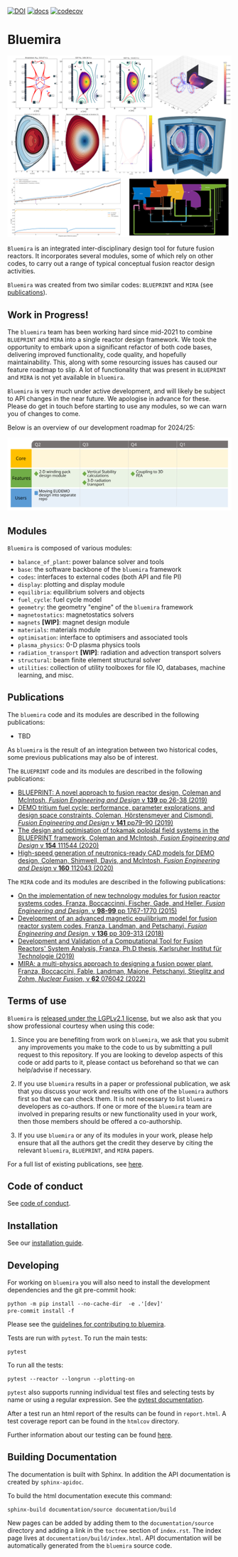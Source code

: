 [![DOI](https://zenodo.org/badge/355588311.svg)](https://zenodo.org/badge/latestdoi/355588311) [![docs](https://readthedocs.org/projects/bluemira/badge/?version=latest)](https://bluemira.readthedocs.io/en/latest) [![codecov](https://codecov.io/gh/Fusion-Power-Plant-Framework/bluemira/branch/develop/graph/badge.svg?token=BYTJ4CZ8BI)](https://codecov.io/gh/Fusion-Power-Plant-Framework/bluemira)


# Bluemira

![image](documentation/source/bluemira_intro_mosaic.png)


``Bluemira`` is an integrated inter-disciplinary design tool for future fusion reactors. It
incorporates several modules, some of which rely on other codes, to carry out a range of
typical conceptual fusion reactor design activities.

``Bluemira`` was created from two similar codes: ``BLUEPRINT`` and ``MIRA`` (see
[publications](#publications)).

## Work in Progress!

The `bluemira` team has been working hard since mid-2021 to combine ``BLUEPRINT`` and ``MIRA`` into a single reactor design framework. We took the opportunity to embark upon
a significant refactor of both code bases, delivering improved functionality, code
quality, and hopefully maintainability. This, along with some resourcing issues has
caused our feature roadmap to slip. A lot of functionality that was present in  ``BLUEPRINT`` and ``MIRA`` is not yet available in `bluemira`.

`Bluemira` is very much under active development, and will likely be subject to API
changes in the near future. We apologise in advance for these. Please do get in touch
before starting to use any modules, so we can warn you of changes to come.

Below is an overview of our development roadmap for 2024/25:
<p align="center">
  <a href="https://bluemira.readthedocs.io/en/latest/introduction.html#roadmap" target="_blank">
    <picture>
      <source media="(prefers-color-scheme: dark)" srcset="./documentation/source/bluemira-roadmap-dark.svg">
      <source media="(prefers-color-scheme: light)" srcset="./documentation/source/bluemira-roadmap.svg">
      <img alt="Bluemira Roadmap" src="./documentation/source/bluemira-roadmap.svg">
    </picture>
  </a>
</p>


## Modules

``Bluemira`` is composed of various modules:

* `balance_of_plant`: power balance solver and tools
* `base`: the software backbone of the ``bluemira`` framework
* `codes`: interfaces to external codes (both API and file PI)
* `display`: plotting and display module
* `equilibria`: equilibrium solvers and objects
* `fuel_cycle`: fuel cycle model
* `geometry`: the geometry "engine" of the ``bluemira`` framework
* `magnetostatics`: magnetostatics solvers
* `magnets` **[WIP]**: magnet design module
* `materials`: materials module
* `optimisation`: interface to optimisers and associated tools
* `plasma_physics`: 0-D plasma physics tools
* `radiation_transport` **[WIP]**: radiation and advection transport solvers
* `structural`: beam finite element structural solver
* `utilities`: collection of utility toolboxes for file IO, databases,
  machine learning, and misc.

## Publications

The ``bluemira`` code and its modules are described in the following publications:

* TBD

As ``bluemira`` is the result of an integration between two historical codes,
some previous publications may also be of interest.

The ``BLUEPRINT`` code and its modules are described in the following publications:

* [BLUEPRINT: A novel approach to fusion reactor design, Coleman and McIntosh, *Fusion Engineering and Design* v **139** pp 26-38 (2019)](https://www.sciencedirect.com/science/article/pii/S0920379618308019)
* [DEMO tritium fuel cycle: performance, parameter explorations, and design space constraints, Coleman, Hörstensmeyer and Cismondi, *Fusion Engineering and Design* v **141** pp79-90 (2019)](https://www.sciencedirect.com/science/article/pii/S092037961930167X)
* [The design and optimisation of tokamak poloidal field systems in the BLUEPRINT framework, Coleman and McIntosh, *Fusion Engineering and Design* v **154** 111544 (2020)](https://doi.org/10.1016/j.fusengdes.2020.111544)
* [High-speed generation of neutronics-ready CAD models for DEMO design, Coleman, Shimwell, Davis, and McIntosh, *Fusion Engineering and Design* v **160** 112043 (2020)](https://www.sciencedirect.com/science/article/pii/S0920379620305913)

The ``MIRA`` code and its modules are described in the following publications:

* [On the implementation of new technology modules for fusion reactor systems codes, Franza, Boccaccinni, Fischer, Gade, and Heller, *Fusion Engineering and Design*, v **98-99** pp 1767-1770 (2015)](https://www.sciencedirect.com/science/article/pii/S0920379615001933)
* [Development of an advanced magnetic equilibrium model for fusion reactor system codes, Franza, Landman, and Petschanyi, *Fusion Engineering and Design*, v **136** pp 309-313 (2018)](https://www.sciencedirect.com/science/article/pii/S0920379618301157)
* [Development and Validation of a Computational Tool for Fusion Reactors' System Analysis, Franza, Ph.D thesis, Karlsruher Institut f&uuml;r Technologie (2019)](https://publikationen.bibliothek.kit.edu/1000095873)
* [MIRA: a multi-physics approach to designing a fusion power plant, Franza, Boccaccini, Fable, Landman, Maione, Petschanyi, Stieglitz and Zohm, *Nuclear Fusion*, v **62** 076042 (2022)](https://iopscience.iop.org/article/10.1088/1741-4326/ac6433)

## Terms of use

``Bluemira`` is [released under the LGPLv2.1 license](LICENSE), but we also ask that
you show professional courtesy when using this code:

1. Since you are benefiting from work on ``bluemira``, we ask that you submit any
   improvements you make to the code to us by submitting a pull request to this
   repository. If you are looking to develop aspects of this code or add parts to it,
   please contact us beforehand so that we can help/advise if necessary.

2. If you use ``bluemira`` results in a paper or professional publication, we ask that
   you discuss your work and results with one of the ``bluemira`` authors first so that
   we can check them. It is not necessary to list ``bluemira`` developers as co-authors.
   If one or more of the ``bluemira`` team are involved in preparing results or
   new functionality used in your work, then those members should be offered a co-authorship.

3. If you use ``bluemira`` or any of its modules in your work, please help ensure that
   all the authors get the credit they deserve by citing the relevant ``bluemira``,
   ``BLUEPRINT``, and ``MIRA`` papers.

For a full list of existing publications, see [here](#publications).

## Code of conduct

See [code of conduct](CODE_OF_CONDUCT.md).

## Installation

See our [installation guide](https://bluemira.readthedocs.io/en/develop/installation.html).

## Developing

For working on ``bluemira`` you will also need to install the development dependencies
and the git pre-commit hook:

```shell
python -m pip install --no-cache-dir  -e .'[dev]'
pre-commit install -f
```

Please see the [guidelines for contributing to bluemira](CONTRIBUTING.md).

Tests are run with `pytest`. To run the main tests:

```shell
pytest
```

To run all the tests:

```shell
pytest --reactor --longrun --plotting-on
```

`pytest` also supports running individual test files and selecting tests by name or
using a regular expression. See the
[pytest documentation](https://docs.pytest.org/en/latest/usage.html).

After a test run an html report of the results can be found in `report.html`. A test
coverage report can be found in the `htmlcov` directory.

Further information about our testing can be found [here](CONTRIBUTING.md#testing).

## Building Documentation

The documentation is built with Sphinx. In addition the API documentation is created by
`sphinx-apidoc`.

To build the html documentation execute this command:
```shell
sphinx-build documentation/source documentation/build
```

New pages can be added by adding them to the `documentation/source` directory and adding
a link in the `toctree` section of `index.rst`.  The index page lives at
`documentation/build/index.html`. API documentation will be automatically generated from
the ``bluemira`` source code.
